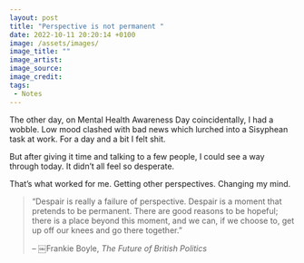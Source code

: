 ```yaml
---
layout: post
title: "Perspective is not permanent "
date: 2022-10-11 20:20:14 +0100
image: /assets/images/
image_title: ""
image_artist:
image_source:
image_credit:
tags:
 - Notes
---
```


The other day, on Mental Health Awareness Day coincidentally, I had a wobble. Low mood clashed with bad news which lurched into a Sisyphean task at work. For a day and a bit I felt shit.

But after giving it time and talking to a few people, I could see a way through today. It didn’t all feel so desperate.

That’s what worked for me. Getting other perspectives. Changing my mind.

> “Despair is really a failure of perspective. Despair is a moment that pretends to be permanent. There are good reasons to be hopeful; there is a place beyond this moment, and we can, if we choose to, get up off our knees and go there together.”
>
> – ￼Frankie Boyle, *The Future of British Politics*
